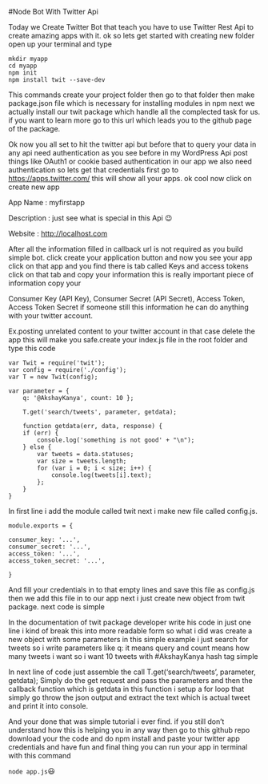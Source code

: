 #Node Bot With Twitter Api

Today we Create Twitter Bot that teach you have to use Twitter Rest Api to create amazing apps with it. ok so lets get started with creating new folder open up your terminal and type
```
mkdir myapp
cd myapp
npm init
npm install twit --save-dev
```
This commands create your project folder then go to that folder then make package.json file which is necessary for installing modules in npm next we actually install our twit package which handle all the complected task for us. if you want to learn more go to this url which leads you to the github page of the package.

Ok now you all set to hit the twitter api but before that to query your data in any api need authentication as you see before in my WordPress Api post things like OAuth1 or cookie based authentication in our app we also need authentication so lets get that credentials first go to https://apps.twitter.com/ this will show all your apps. ok cool now click on create new app

App Name : myfirstapp

Description : just see what is special in this Api 😉

Website : http://localhost.com

After all the information filled in callback url is not required as you build simple bot. click create your application button and now you see your app click on that app and you find there is tab called Keys and access tokens click on that tab and copy your information this is really important piece of information copy your

Consumer Key (API Key), Consumer Secret (API Secret), Access Token, Access Token Secret
if someone still this information he can do anything with your twitter account. 

Ex.posting unrelated content to your twitter account in that case delete the app this will make you safe.create your index.js file in the root folder and type this code

```
var Twit = require('twit');
var config = require('./config');
var T = new Twit(config);

var parameter = {
    q: '@AkshayKanya', count: 10 };

    T.get('search/tweets', parameter, getdata);

    function getdata(err, data, response) {
	if (err) {
		console.log('something is not good' + "\n");
	} else {
		var tweets = data.statuses;
		var size = tweets.length;
		for (var i = 0; i < size; i++) {
			console.log(tweets[i].text);
		};
	}
}
```
In first line i add the module called twit next i make new file called config.js.
```
module.exports = {

consumer_key: '...',
consumer_secret: '...',
access_token: '...',
access_token_secret: '...',

}
```
And fill your credentials in to that empty lines and save this file as config.js then we add this file in to our app next i just create new object from twit package. next code is simple

In the documentation of twit package developer write his code in just one line i kind of break this into more readable form so what i did was create a new object with some parameters in this simple example i just search for tweets so i write parameters like q: it means query and count means how many tweets i want so i want 10 tweets with #AkshayKanya hash tag simple

In next line of code just assemble the call T.get(‘search/tweets’, parameter, getdata); Simply do the get request and pass the parameters and then the callback function which is getdata in this function i setup a for loop that simply go throw the json output and extract the text which is actual tweet and print it into console. 

And your done that was simple tutorial i ever find. if you still don’t understand how this is helping you in any way then go to this github repo download your the code and do npm install and paste your twitter app credentials and have fun and final thing you can run your app in terminal with this command

```node app.js```😃
